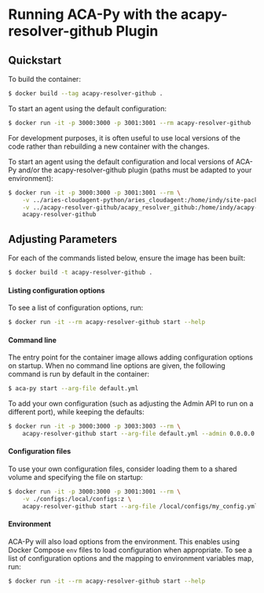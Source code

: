 Running ACA-Py with the acapy-resolver-github Plugin
======================================

## Quickstart

To build the container:

```sh
$ docker build --tag acapy-resolver-github .
```

To start an agent using the default configuration:

```sh
$ docker run -it -p 3000:3000 -p 3001:3001 --rm acapy-resolver-github
```

For development purposes, it is often useful to use local versions of the code
rather than rebuilding a new container with the changes.

To start an agent using the default configuration and local versions of ACA-Py
and/or the acapy-resolver-github plugin (paths must be adapted to your environment):

```sh
$ docker run -it -p 3000:3000 -p 3001:3001 --rm \
	-v ../aries-cloudagent-python/aries_cloudagent:/home/indy/site-packages/aries_cloudagent:z \
	-v ../acapy-resolver-github/acapy_resolver_github:/home/indy/acapy-resolver-github/acapy_resolver_github:z \
	acapy-resolver-github
```

## Adjusting Parameters

For each of the commands listed below, ensure the image has been built:

```sh
$ docker build -t acapy-resolver-github .
```

#### Listing configuration options

To see a list of configuration options, run:

```sh
$ docker run -it --rm acapy-resolver-github start --help
```

#### Command line

The entry point for the container image allows adding configuration options on
startup. When no command line options are given, the following command is run
by default in the container:

```sh
$ aca-py start --arg-file default.yml
```

To add your own configuration (such as adjusting the Admin API to run on a
different port), while keeping the defaults:

```sh
$ docker run -it -p 3000:3000 -p 3003:3003 --rm \
    acapy-resolver-github start --arg-file default.yml --admin 0.0.0.0 3003
```

#### Configuration files

To use your own configuration files, consider loading them to a shared volume
and specifying the file on startup:

```sh
$ docker run -it -p 3000:3000 -p 3001:3001 --rm \
    -v ./configs:/local/configs:z \
    acapy-resolver-github start --arg-file /local/configs/my_config.yml
```

#### Environment

ACA-Py will also load options from the environment. This enables using Docker
Compose `env` files to load configuration when appropriate. To see a list of
configuration options and the mapping to environment variables map, run:

```sh
$ docker run -it --rm acapy-resolver-github start --help
```
